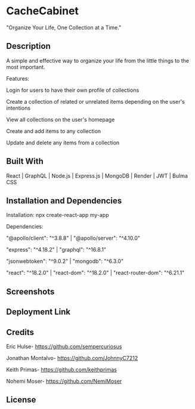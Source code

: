 # CacheCabinet
"Organize Your Life, One Collection at a Time."

## Description
A simple and effective way to organize your life from the little things to the most important.


Features:

Login for users to have their own profile of collections

Create a collection of related or unrelated items depending on the user's intentions

View all collections on the user's homepage

Create and add items to any collection

Update and delete any items from a collection


## Built With
React | GraphQL | Node.js | Express.js | MongoDB | Render | JWT | Bulma CSS

## Installation and Dependencies
Installation: npx create-react-app my-app

Dependencies:

"@apollo/client": "^3.8.8" | "@apollo/server": "^4.10.0"

"express": "^4.18.2" | "graphql": "^16.8.1"

"jsonwebtoken": "^9.0.2" | "mongodb": "^6.3.0"

"react": "^18.2.0" | "react-dom": "^18.2.0" | "react-router-dom": "^6.21.1"


## Screenshots


## Deployment Link 


## Credits
Eric Hulse- https://github.com/sempercuriosus

Jonathan Montalvo- https://github.com/JohnnyC7212

Keith Primas- https://github.com/keithprimas

Nohemi Moser- https://github.com/NemiMoser

## License
